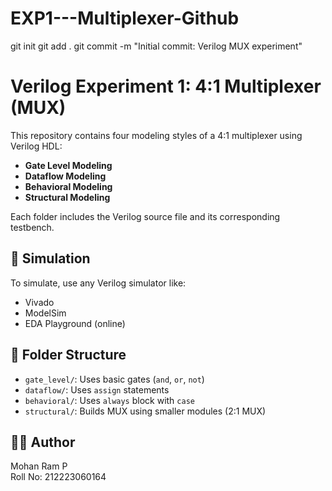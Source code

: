 # EXP1---Multiplexer-Github

git init
git add .
git commit -m "Initial commit: Verilog MUX experiment"
# Verilog Experiment 1: 4:1 Multiplexer (MUX)

This repository contains four modeling styles of a 4:1 multiplexer using Verilog HDL:

- **Gate Level Modeling**
- **Dataflow Modeling**
- **Behavioral Modeling**
- **Structural Modeling**

Each folder includes the Verilog source file and its corresponding testbench.

## 🧪 Simulation

To simulate, use any Verilog simulator like:
- Vivado
- ModelSim
- EDA Playground (online)

## 📁 Folder Structure

- `gate_level/`: Uses basic gates (`and`, `or`, `not`)
- `dataflow/`: Uses `assign` statements
- `behavioral/`: Uses `always` block with `case`
- `structural/`: Builds MUX using smaller modules (2:1 MUX)

## 👨‍💻 Author

Mohan Ram P  
Roll No: 212223060164
